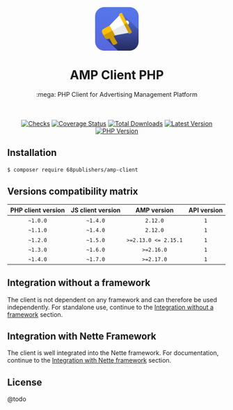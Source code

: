 <div align="center" style="text-align: center; margin-bottom: 50px">
<img src="docs/images/logo.png" alt="AMP Client PHP Logo" align="center" width="100">
<h1>AMP Client PHP</h1>
<p>:mega: PHP Client for Advertising Management Platform</p>
</div>

<p align="center">
<a href="https://github.com/68publishers/amp-client-php/actions"><img alt="Checks" src="https://badgen.net/github/checks/68publishers/amp-client-php/main"></a>
<a href="https://coveralls.io/github/68publishers/amp-client-php?branch=main"><img alt="Coverage Status" src="https://coveralls.io/repos/github/68publishers/amp-client-php/badge.svg?branch=main"></a>
<a href="https://packagist.org/packages/68publishers/amp-client"><img alt="Total Downloads" src="https://badgen.net/packagist/dt/68publishers/amp-client"></a>
<a href="https://packagist.org/packages/68publishers/amp-client"><img alt="Latest Version" src="https://badgen.net/packagist/v/68publishers/amp-client"></a>
<a href="https://packagist.org/packages/68publishers/amp-client"><img alt="PHP Version" src="https://badgen.net/packagist/php/68publishers/amp-client"></a>
</p>

## Installation

```sh
$ composer require 68publishers/amp-client
```

## Versions compatibility matrix

| PHP client version | JS client version |     AMP version      | API version |
|:------------------:|:-----------------:|:--------------------:|:-----------:|
|      `~1.0.0`      |     `~1.4.0`      |       `2.12.0`       |     `1`     |
|      `~1.1.0`      |     `~1.4.0`      |       `2.12.0`       |     `1`     |
|      `~1.2.0`      |     `~1.5.0`      | `>=2.13.0 <= 2.15.1` |     `1`     |
|      `~1.3.0`      |     `~1.6.0`      |      `>=2.16.0`      |     `1`     |
|      `~1.4.0`      |     `~1.7.0`      |      `>=2.17.0`      |     `1`     |

## Integration without a framework

The client is not dependent on any framework and can therefore be used independently.
For standalone use, continue to the [Integration without a framework](docs/integration-without-framework.md) section.

## Integration with Nette Framework

The client is well integrated into the Nette framework.
For documentation, continue to the [Integration with Nette framework](docs/integration-with-nette-framework.md) section.

## License

@todo
